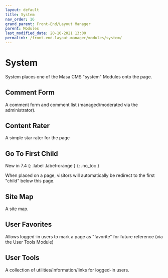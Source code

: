 ```yaml
---
layout: default
title: System
nav_order: 16
grand_parent: Front-End/Layout Manager
parent: Modules
last_modified_date: 20-10-2021 13:00
permalink: /front-end-layout-manager/modules/system/
---
```


# System
System places one of the Masa CMS "system" Modules onto the page.

## Comment Form
A comment form and comment list (managed/moderated via the administrator).

## Content Rater
A simple star rater for the page

## Go To First Child
New in 7.4
{: .label .label-orange }
{: .no_toc }

When placed on a page, visitors will automatically be redirect to the first "child" below this page.

## Site Map
A site map.

## User Favorites
Allows logged-in users to mark a page as "favorite" for future reference (via the User Tools Module)

## User Tools
A collection of utilities/information/links for logged-in users.
